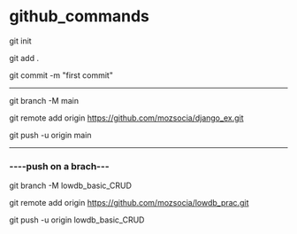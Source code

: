 # github_commands


git init

git add .

git commit -m "first commit"


---
git branch -M main 

git remote add origin https://github.com/mozsocia/django_ex.git

git push -u origin main

---

### ----push on a brach---

git branch -M lowdb_basic_CRUD

git remote add origin https://github.com/mozsocia/lowdb_prac.git

git push -u origin lowdb_basic_CRUD

